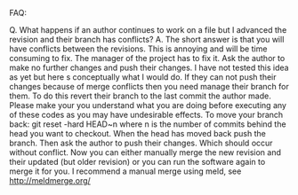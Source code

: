FAQ:

Q. What happens if an author continues to work on a file but I advanced the revision and their branch has conflicts?
A. The short answer is that you will have conflicts between the revisions. This is annoying and will be time consuming to fix. The manager of the project has to fix it. Ask the author to make no further changes and push their changes. I have not tested this idea as yet but here s conceptually what I would do. If they can not push their changes because of merge conflicts then you need manage their branch for them. To do this revert their branch to the last commit the author made. Please make your you understand what you are doing before executing any of these codes as you may have undesirable effects. To move your branch back: git reset -hard HEAD~n where n is the number of commits behind the head you want to checkout.  When the head has moved back push the branch. Then ask the author to push their changes. Which should occur without conflict. Now you can either manually merge the new revision and their updated (but older revision) or you can run the software again to merge it for you. I recommend a manual merge using meld, see http://meldmerge.org/ 

